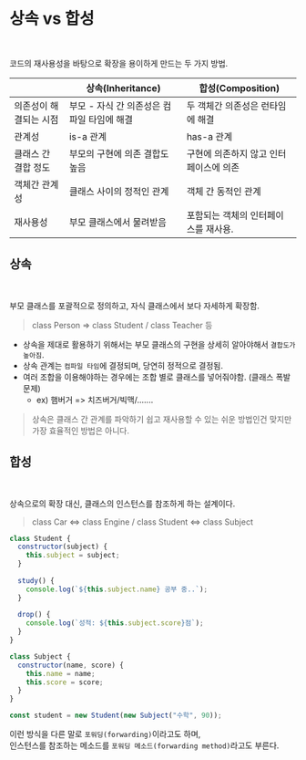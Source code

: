 # 상속 vs 합성

<br />

코드의 재사용성을 바탕으로 확장을 용이하게 만드는 두 가지 방법.

<table>
    <thead>
        <th></th>
        <th>상속(Inheritance)</th>
        <th>합성(Composition)</th>
    </thead>
    <tbody>
        <tr>
            <td>의존성이 해결되는 시점</td>
            <td>부모 - 자식 간 의존성은 컴파일 타임에 해결</td>
            <td>두 객체간 의존성은 런타임에 해결</td>
        </tr>
        <tr>
            <td>관계성</td>
            <td>is-a 관계</td>
            <td>has-a 관계</td>
        </tr>
        <tr>
            <td>클래스 간 결합 정도</td>
            <td>부모의 구현에 의존 결합도 높음</td>
            <td>구현에 의존하지 않고 인터페이스에 의존</td>
        </tr>
        <tr>
            <td>객체간 관계성</td>
            <td>클래스 사이의 정적인 관계</td>
            <td>객체 간 동적인 관계</td>
        </tr>
        <tr>
            <td>재사용성</td>
            <td>부모 클래스에서 물려받음</td>
            <td>포함되는 객체의 인터페이스를 재사용.</td>
        </tr>
    </tbody>
</table>

## 상속

<br />

부모 클래스를 포괄적으로 정의하고, 자식 클래스에서 보다 자세하게 확장함.  
> class Person => class Student / class Teacher 등

* 상속을 제대로 활용하기 위해서는 부모 클래스의 구현을 상세히 알아야해서 `결합도가 높아짐`.
* 상속 관계는 `컴파일 타임`에 결정되며, 당연히 정적으로 결정됨.
* 여러 조합을 이용해야하는 경우에는 조합 별로 클래스를 넣어줘야함. (클래스 폭발 문제)
  * ex) 햄버거 => 치즈버거/빅맥/.......

> 상속은 클래스 간 관계를 파악하기 쉽고 재사용할 수 있는 쉬운 방법인건 맞지만 가장 효율적인 방법은 아니다.


## 합성

<br />

상속으로의 확장 대신, 클래스의 인스턴스를 참조하게 하는 설계이다.  
> class Car <=> class Engine / class Student <=> class Subject

```javascript
class Student {
  constructor(subject) {
    this.subject = subject;
  }
  
  study() {
    console.log(`${this.subject.name} 공부 중..`);
  }
  
  drop() {
    console.log(`성적: ${this.subject.score}점`);
  }
}

class Subject {
  constructor(name, score) {
    this.name = name;
    this.score = score;
  }
}

const student = new Student(new Subject("수학", 90));
```

이런 방식을 다른 말로 `포워딩(forwarding)`이라고도 하며,  
인스턴스를 참조하는 메소드를 `포워딩 메소드(forwarding method)`라고도 부른다.